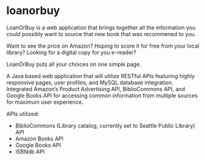# loanorbuy
LoanOrBuy is a web application that brings together all the information you could possibly 
want to source that new book that was recommened to you. 

Want to see the price on Amazon?
Hoping to score it for free from your local library?
Looking for a digital copy for you e-reader?

LoanOrBuy puts all your choices on one simple page.

A Java based web application that will utilize RESTful APIs featuring highly responsive pages, user profiles, and MySQL database integration. Integrated Amazon’s Product Advertising API, BiblioCommons API, and Google Books API for accessing common information from multiple sources for maximum user experience.

APIs utilized:
- BiblioCommons (Library catalog, currently set to Seattle Public Library) API
- Amazon Books API
- Google Books API
- ISBNdb API
